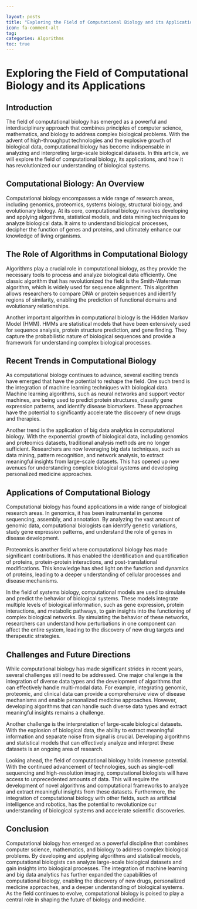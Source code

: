 ```yaml
---

layout: posts
title: "Exploring the Field of Computational Biology and its Applications"
icon: fa-comment-alt
tag:      
categories: Algorithms
toc: true
---
```




# Exploring the Field of Computational Biology and its Applications

## Introduction

The field of computational biology has emerged as a powerful and interdisciplinary approach that combines principles of computer science, mathematics, and biology to address complex biological problems. With the advent of high-throughput technologies and the explosive growth of biological data, computational biology has become indispensable in analyzing and interpreting large-scale biological datasets. In this article, we will explore the field of computational biology, its applications, and how it has revolutionized our understanding of biological systems.

## Computational Biology: An Overview

Computational biology encompasses a wide range of research areas, including genomics, proteomics, systems biology, structural biology, and evolutionary biology. At its core, computational biology involves developing and applying algorithms, statistical models, and data mining techniques to analyze biological data. It aims to understand biological processes, decipher the function of genes and proteins, and ultimately enhance our knowledge of living organisms.

## The Role of Algorithms in Computational Biology

Algorithms play a crucial role in computational biology, as they provide the necessary tools to process and analyze biological data efficiently. One classic algorithm that has revolutionized the field is the Smith-Waterman algorithm, which is widely used for sequence alignment. This algorithm allows researchers to compare DNA or protein sequences and identify regions of similarity, enabling the prediction of functional domains and evolutionary relationships.

Another important algorithm in computational biology is the Hidden Markov Model (HMM). HMMs are statistical models that have been extensively used for sequence analysis, protein structure prediction, and gene finding. They capture the probabilistic nature of biological sequences and provide a framework for understanding complex biological processes.

## Recent Trends in Computational Biology

As computational biology continues to advance, several exciting trends have emerged that have the potential to reshape the field. One such trend is the integration of machine learning techniques with biological data. Machine learning algorithms, such as neural networks and support vector machines, are being used to predict protein structures, classify gene expression patterns, and identify disease biomarkers. These approaches have the potential to significantly accelerate the discovery of new drugs and therapies.

Another trend is the application of big data analytics in computational biology. With the exponential growth of biological data, including genomics and proteomics datasets, traditional analysis methods are no longer sufficient. Researchers are now leveraging big data techniques, such as data mining, pattern recognition, and network analysis, to extract meaningful insights from large-scale datasets. This has opened up new avenues for understanding complex biological systems and developing personalized medicine approaches.

## Applications of Computational Biology

Computational biology has found applications in a wide range of biological research areas. In genomics, it has been instrumental in genome sequencing, assembly, and annotation. By analyzing the vast amount of genomic data, computational biologists can identify genetic variations, study gene expression patterns, and understand the role of genes in disease development.

Proteomics is another field where computational biology has made significant contributions. It has enabled the identification and quantification of proteins, protein-protein interactions, and post-translational modifications. This knowledge has shed light on the function and dynamics of proteins, leading to a deeper understanding of cellular processes and disease mechanisms.

In the field of systems biology, computational models are used to simulate and predict the behavior of biological systems. These models integrate multiple levels of biological information, such as gene expression, protein interactions, and metabolic pathways, to gain insights into the functioning of complex biological networks. By simulating the behavior of these networks, researchers can understand how perturbations in one component can affect the entire system, leading to the discovery of new drug targets and therapeutic strategies.

## Challenges and Future Directions

While computational biology has made significant strides in recent years, several challenges still need to be addressed. One major challenge is the integration of diverse data types and the development of algorithms that can effectively handle multi-modal data. For example, integrating genomic, proteomic, and clinical data can provide a comprehensive view of disease mechanisms and enable personalized medicine approaches. However, developing algorithms that can handle such diverse data types and extract meaningful insights remains a challenge.

Another challenge is the interpretation of large-scale biological datasets. With the explosion of biological data, the ability to extract meaningful information and separate noise from signal is crucial. Developing algorithms and statistical models that can effectively analyze and interpret these datasets is an ongoing area of research.

Looking ahead, the field of computational biology holds immense potential. With the continued advancement of technologies, such as single-cell sequencing and high-resolution imaging, computational biologists will have access to unprecedented amounts of data. This will require the development of novel algorithms and computational frameworks to analyze and extract meaningful insights from these datasets. Furthermore, the integration of computational biology with other fields, such as artificial intelligence and robotics, has the potential to revolutionize our understanding of biological systems and accelerate scientific discoveries.

## Conclusion

Computational biology has emerged as a powerful discipline that combines computer science, mathematics, and biology to address complex biological problems. By developing and applying algorithms and statistical models, computational biologists can analyze large-scale biological datasets and gain insights into biological processes. The integration of machine learning and big data analytics has further expanded the capabilities of computational biology, enabling the discovery of new drugs, personalized medicine approaches, and a deeper understanding of biological systems. As the field continues to evolve, computational biology is poised to play a central role in shaping the future of biology and medicine.